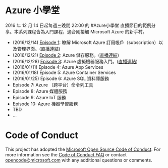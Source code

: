 # Azure 小學堂

2016 年 12 月 14 日起每週三晚間 22:00 的 #Azure小學堂 直播節目的範例分享。本系列課程皆為入門課程，適合剛接觸 Microsoft Azure 的新手村。

  * (2016/12/14) [Episode 1](ep1/README.md): 瞭解 Microsoft Azure 訂用帳戶（subscription）以及管理界面。([直播連結](https://www.facebook.com/msdn.taiwan/videos/1238798819491619/))
  * (2016/12/21) [Episode 2](ep2/README.md): Azure 儲存服務。([直播連結](https://www.facebook.com/msdn.taiwan/videos/1247469825291185/))
  * (2016/12/28) [Episode 3](ep3/README.md): Azure 虛擬機器服務入門。([直播連結](https://www.facebook.com/msdn.taiwan/videos/1256693277702173/))
  * (2016/01/11) Episode 4: Azure App Services
  * (2016/01/18) Episode 5: Azure Container Services
  * (2016/01/25) Episode 6: Azure SQL 資料庫服務
  * Episode 7: Azure （跨平台）命令列工具
  * Episode 8: Azure 媒體服務
  * Episode 9: Azure IoT 服務
  * Episode 10: Azure 機器學習服務
  * TBD
  * ...

# Code of Conduct
This project has adopted the [Microsoft Open Source Code of Conduct](https://opensource.microsoft.com/codeofconduct/). For more information see the [Code of Conduct FAQ](https://opensource.microsoft.com/codeofconduct/faq/) or contact [opencode@microsoft.com](mailto:opencode@microsoft.com) with any additional questions or comments.